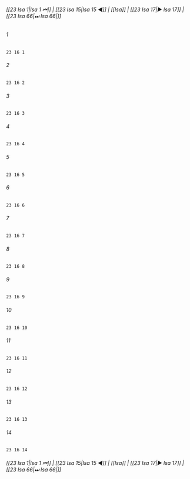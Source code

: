 
###### [[23 Isa 1|Isa 1 ⏮]] | [[23 Isa 15|Isa 15 ◀]] | [[Isa]] | [[23 Isa 17|▶ Isa 17]] | [[23 Isa 66|⏭ Isa 66|]]

###### 1
``` verse
23 16 1 
```
###### 2
``` verse
23 16 2 
```
###### 3
``` verse
23 16 3 
```
###### 4
``` verse
23 16 4 
```
###### 5
``` verse
23 16 5 
```
###### 6
``` verse
23 16 6 
```
###### 7
``` verse
23 16 7 
```
###### 8
``` verse
23 16 8 
```
###### 9
``` verse
23 16 9 
```
###### 10
``` verse
23 16 10 
```
###### 11
``` verse
23 16 11 
```
###### 12
``` verse
23 16 12 
```
###### 13
``` verse
23 16 13 
```
###### 14
``` verse
23 16 14 
```

###### [[23 Isa 1|Isa 1 ⏮]] | [[23 Isa 15|Isa 15 ◀]] | [[Isa]] | [[23 Isa 17|▶ Isa 17]] | [[23 Isa 66|⏭ Isa 66|]]

